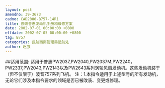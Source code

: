 ```yaml
---
layout: post
amendno: 39-3673
cadno: CAD2000-B757-14R1
title: 修改普惠发动机手册和维修方案
date: 2002-07-01 00:00:00 +0800
effdate: 2002-07-05 00:00:00 +0800
tag: B757
categories: 民航西南管理局适航处
author: 赵强
---
```


##适用范围:
适用于普惠PW2037,PW2040,PW2037M,PW2240，PW2337,PW2043,PW2143以及PW2643系列涡轮风扇发动机。这些发动机装于（但不仅限于）波音757系列飞机。
注：1.本指令适用于上述型号的所有发动机，无论它们涉及本指令要求的领域是否已被改装、变更或修理。

